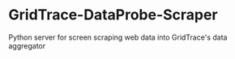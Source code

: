 # GridTrace-DataProbe-Scraper
Python server for screen scraping web data into GridTrace's data aggregator
